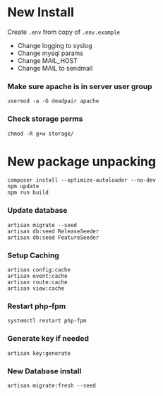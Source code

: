 # New Install
Create `.env` from copy of `.env.example`
* Change logging to syslog
* Change mysql params
* Change MAIL_HOST
* Change MAIL to sendmail

### Make sure apache is in server user group
`usermod -a -G deadpair apache`

### Check storage perms
    chmod -R g+w storage/

# New package unpacking
    composer install --optimize-autoloader --no-dev
    npm update
    npm run build

### Update database
    artisan migrate --seed
    artisan db:seed ReleaseSeeder
    artisan db:seed FeatureSeeder

### Setup Caching
    artisan config:cache
    artisan event:cache
    artisan route:cache
    artisan view:cache

### Restart php-fpm
    systemctl restart php-fpm

### Generate key if needed
    artisan key:generate

### New Database install
    artisan migrate:fresh --seed


